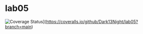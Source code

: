 # lab05
![Coverage Status](https://coveralls.io/repos/github/Dark13Night/lab05/badge.svg?branch=main)](https://coveralls.io/github/Dark13Night/lab05?branch=main)
